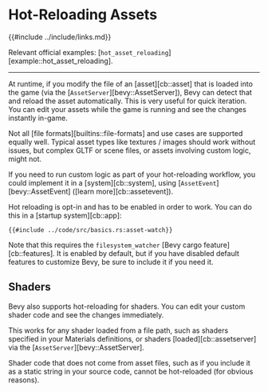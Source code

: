 # Hot-Reloading Assets

{{#include ../include/links.md}}

Relevant official examples:
[`hot_asset_reloading`][example::hot_asset_reloading].

---

At runtime, if you modify the file of an [asset][cb::asset] that is loaded
into the game (via the [`AssetServer`][bevy::AssetServer]), Bevy can detect
that and reload the asset automatically. This is very useful for quick
iteration. You can edit your assets while the game is running and see the
changes instantly in-game.

Not all [file formats][builtins::file-formats] and use cases are supported
equally well. Typical asset types like textures / images should work without
issues, but complex GLTF or scene files, or assets involving custom logic,
might not.

If you need to run custom logic as part of your hot-reloading
workflow, you could implement it in a [system][cb::system], using
[`AssetEvent`][bevy::AssetEvent] ([learn more][cb::assetevent]).

Hot reloading is opt-in and has to be enabled in order to work. You can do
this in a [startup system][cb::app]:

```rust,no_run,noplayground
{{#include ../code/src/basics.rs:asset-watch}}
```

Note that this requires the `filesystem_watcher` [Bevy cargo
feature][cb::features]. It is enabled by default, but if you have disabled
default features to customize Bevy, be sure to include it if you need it.

## Shaders

Bevy also supports hot-reloading for shaders. You can edit your custom shader
code and see the changes immediately.

This works for any shader loaded from a file path, such as shaders specified
in your Materials definitions, or shaders [loaded][cb::assetserver] via the
[`AssetServer`][bevy::AssetServer].

Shader code that does not come from asset files, such as if you include it
as a static string in your source code, cannot be hot-reloaded (for obvious
reasons).
